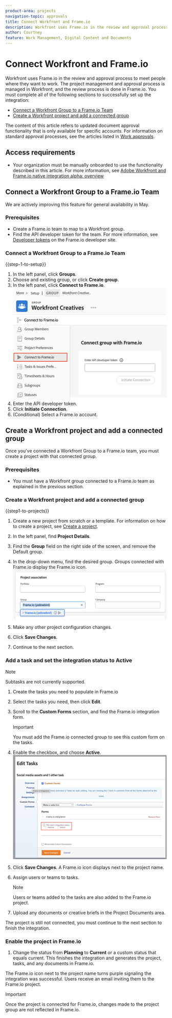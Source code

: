 ```yaml
---
product-area: projects
navigation-topic: approvals
title: Connect Workfront and Frame.io
description: Workfront uses Frame.io in the review and approval process to meet people where they want to work. The project management and approval process is managed in Workfront, and the review process is done in Frame.io.
author: Courtney
feature: Work Management, Digital Content and Documents
---
```


# Connect Workfront and Frame.io

Workfront uses Frame.io in the review and approval process to meet people where they want to work. The project management and approval process is managed in Workfront, and the review process is done in Frame.io. You must complete all of the following sections to successfully set up the integration:

* [Connect a Workfront Group to a Frame.io Team](#connect-a-workfront-group-to-a-frameio-team)
* [Create a Workfront project and add a connected group ](#create-a-workfront-project-and-add-a-connected-group)

The content of this article refers to updated document approval functionality that is only available for specific accounts. For information on standard approval processes, see the articles listed in [Work approvals](/help/quicksilver/review-and-approve-work/manage-approvals/manage-approvals.md).

## Access requirements

* Your organization must be manually onboarded to use the functionality described in this article. For more information, see [Adobe Workfront and Frame.io native integration alpha: overview](/help/quicksilver/product-announcements/betas/frame-io-wf-integration-alpha/frame-io-wf-integration-alpha-overview.md)


## Connect a Workfront Group to a Frame.io Team

We are actively improving this feature for general availability in May.

### Prerequisites

* Create a Frame.io team to map to a Workfront group.
* Find the API developer token for the team. For more information, see [Developer tokens](https://developer.frame.io/docs/getting-started/authentication#developer-tokens) on the Frame.io developer site.

### Connect a Workfront Group to a Frame.io Team

{{step-1-to-setup}}

1. In the left panel, click **Groups**.
1. Choose and existing group, or click **Create group**. 
1. In the left panel, click **Connect to Frame.io**. 
![](assets/connect-frame-group.png)
1. Enter the API developer token.
1. Click **Initiate Connection**.
1. (Conditional) Select a Frame.io account.

## Create a Workfront project and add a connected group 

Once you've connected a Workfront Group to a Frame.io team, you must create a project with that connected group.

### Prerequisites

* You must have a Workfront group connected to a Frame.io team as explained in the previous section.

### Create a Workfront project and add a connected group 

{{step1-to-projects}}

1. Create a new project from scratch or a template. For information on how to create a project, see [Create a project](/help/quicksilver/manage-work/projects/create-projects/create-project.md). 

1. In the left panel, find **Project Details**. 

1. Find the **Group** field on the right side of the screen, and remove the Default group.  

1. In the drop-down menu, find the desired group. Groups connected with Frame.io display the Frame.io icon.
![](assets/add-frame-group.png)

1. Make any other project configuration changes. 

1. Click **Save Changes**.   

1. Continue to the next section.

### Add a task and set the integration status to Active 

>[!NOTE]
>
>Subtasks are not currently supported.


1. Create the tasks you need to populate in Frame.io 

1. Select the tasks you need, then click **Edit**. 

1. Scroll to the **Custom Forms** section, and find the Frame.io integration form.  

    >[!IMPORTANT]
    >
    >You must add the Frame.io connected group to see this custom form on the tasks. 

1. Enable the checkbox, and choose **Active**. 
    ![](assets/frame-custom-form.png)

1. Click **Save Changes**. A Frame.io icon displays next to the project name. 

1. Assign users or teams to tasks. 

    >[!NOTE]
    >
    >Users or teams added to the tasks are also added to the Frame.io project. 

1. Upload any documents or creative briefs in the Project Documents area. 

The project is still not connected, you must continue to the next section to finish the integration. 

### Enable the project in Frame.io 

1. Change the status from **Planning** to **Current** or a custom status that equals current. This finishes the integration and generates the project, tasks, and any documents in Frame.io. 

The Frame.io icon next to the project name turns purple signaling the integration was successful. Users receive an email inviting them to the Frame.io project.

>[!IMPORTANT]
>
>Once the project is connected for Frame.io, changes made to the project group are not reflected in Frame.io.


